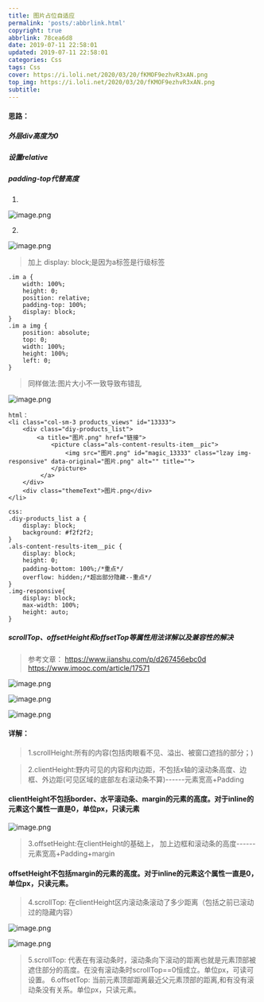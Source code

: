 ```yaml
---
title: 图片占位自适应
permalink: 'posts/:abbrlink.html'
copyright: true
abbrlink: 78cea6d8
date: 2019-07-11 22:58:01
updated: 2019-07-11 22:58:01
categories: Css
tags: Css
cover: https://i.loli.net/2020/03/20/fKMOF9ezhvR3xAN.png
top_img: https://i.loli.net/2020/03/20/fKMOF9ezhvR3xAN.png
subtitle:
---
```

#### 思路：
##### 外层div高度为0
##### 设置relative
##### padding-top代替高度
1.
![image.png](https://phpcoder-1259614901.cos.ap-guangzhou.myqcloud.com/phpcoder/css/3098875-92d3e876f388aaa0.png)
<!--more-->
2.
![image.png](https://phpcoder-1259614901.cos.ap-guangzhou.myqcloud.com/phpcoder/css/3098875-4d9bd24405bc7db1.png)
> 加上 display: block;是因为a标签是行级标签



```
.im a {
    width: 100%;
    height: 0;
    position: relative;
    padding-top: 100%;
    display: block;
}
.im a img {
    position: absolute;
    top: 0;
    width: 100%;
    height: 100%;
    left: 0;
}
```

>同样做法:图片大小不一致导致布错乱

![image.png](https://phpcoder-1259614901.cos.ap-guangzhou.myqcloud.com/phpcoder/css/3098875-5a628665dd31b157.png)

```
html：
<li class="col-sm-3 products_views" id="13333">
	<div class="diy-products_list">
		<a title="图片.png" href="链接">
			<picture class="als-content-results-item__pic">
				<img src="图片.png" id="magic_13333" class="lzay img-responsive" data-original="图片.png" alt="" title="">
			</picture>
		 </a>
	</div>
	<div class="themeText">图片.png</div>
</li>
```
```
css:
.diy-products_list a {
    display: block;
    background: #f2f2f2;
}
.als-content-results-item__pic {
    display: block;
    height: 0;
    padding-bottom: 100%;/*重点*/
    overflow: hidden;/*超出部分隐藏--重点*/
}
.img-responsive{
    display: block;
    max-width: 100%;
    height: auto;
}
```

##### scrollTop、offsetHeight和offsetTop等属性用法详解以及兼容性的解决
>参考文章：
https://www.jianshu.com/p/d267456ebc0d
https://www.imooc.com/article/17571

![image.png](https://phpcoder-1259614901.cos.ap-guangzhou.myqcloud.com/phpcoder/css/3098875-9c8309e7f4721ee5.png)


![image.png](https://phpcoder-1259614901.cos.ap-guangzhou.myqcloud.com/phpcoder/css/3098875-5482373cea82b41b.png)

![image.png](https://phpcoder-1259614901.cos.ap-guangzhou.myqcloud.com/phpcoder/css/3098875-f79c00caa1c517fc.png)

#### 详解：
>1.scrollHeight:所有的内容(包括肉眼看不见、溢出、被窗口遮挡的部分；)

>2.clientHeight:野内可见的内容和内边距，不包括x轴的滚动条高度、边框、外边距(可见区域的底部左右滚动条不算)------元素宽高+Padding

#### clientHeight不包括border、水平滚动条、margin的元素的高度。对于inline的元素这个属性一直是0，单位px，只读元素


![image.png](https://phpcoder-1259614901.cos.ap-guangzhou.myqcloud.com/phpcoder/css/3098875-33eaea347fc2c021.png)

>3.offsetHeight:在clientHeight的基础上， 加上边框和滚动条的高度------元素宽高+Padding+margin

#### offsetHeight不包括margin的元素的高度。对于inline的元素这个属性一直是0，单位px，只读元素。

>4.scrollTop: 在clientHeight区内滚动条滚动了多少距离（包括之前已滚动过的隐藏内容）

![image.png](https://phpcoder-1259614901.cos.ap-guangzhou.myqcloud.com/phpcoder/css/3098875-662f5cebbf36bd00.png)

![image.png](https://phpcoder-1259614901.cos.ap-guangzhou.myqcloud.com/phpcoder/css/3098875-e9058c7980cd0397.png)

>5.scrollTop: 代表在有滚动条时，滚动条向下滚动的距离也就是元素顶部被遮住部分的高度。在没有滚动条时scrollTop==0恒成立。单位px，可读可设置。
>6.offsetTop: 当前元素顶部距离最近父元素顶部的距离,和有没有滚动条没有关系。单位px，只读元素。




